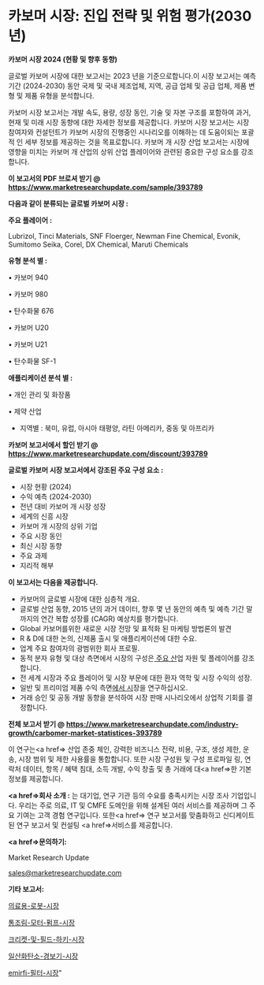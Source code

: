 # 카보머 시장: 진입 전략 및 위험 평가(2030년)

<strong>카보머 시장 2024 (현황 및 향후 동향)</strong>

글로벌 카보머 시장에 대한 보고서는 2023 년을 기준으로합니다.이 시장 보고서는 예측 기간 (2024-2030) 동안 국제 및 국내 제조업체, 지역, 공급 업체 및 공급 업체, 제품 변형 및 제품 유형을 분석합니다.

카보머 시장 보고서는 개발 속도, 용량, 성장 동인, 기술 및 자본 구조를 포함하여 과거, 현재 및 미래 시장 동향에 대한 자세한 정보를 제공합니다. 카보머 시장 보고서는 시장 참여자와 컨설턴트가 카보머 시장의 진행중인 시나리오를 이해하는 데 도움이되는 포괄적 인 세부 정보를 제공하는 것을 목표로합니다. 카보머 개 시장 산업 보고서는 시장에 영향을 미치는 카보머 개 산업의 상위 산업 플레이어와 관련된 중요한 구성 요소를 강조합니다.



<strong>이 보고서의 PDF 브로셔 받기 @ <a href=https://www.marketresearchupdate.com/sample/393789>https://www.marketresearchupdate.com/sample/393789</a></strong>



<strong>다음과 같이 분류되는 글로벌 카보머 시장 :</strong>



<strong>주요 플레이어 :</strong>

Lubrizol, Tinci Materials, SNF Floerger, Newman Fine Chemical, Evonik, Sumitomo Seika, Corel, DX Chemical, Maruti Chemicals



<strong>유형 분석 별 :</strong>

• 카보머 940

• 카보머 980

• 탄수화물 676

• 카보머 U20

• 카보머 U21

• 탄수화물 SF-1



<strong>애플리케이션 분석 별 :</strong>

• 개인 관리 및 화장품

• 제약 산업

<ul>
  <li>지역별 : 북미, 유럽, 아시아 태평양, 라틴 아메리카, 중동 및 아프리카</li>
</ul>


<strong>카보머 보고서에서 할인 받기 @ <a href=https://www.marketresearchupdate.com/discount/393789>https://www.marketresearchupdate.com/discount/393789</a></strong>



<strong>글로벌 카보머 시장 보고서에서 강조된 주요 구성 요소 :</strong>
<ul>
  <li>시장 현황 (2024)</li>
  <li>수익 예측 (2024-2030)</li>
  <li>전년 대비 카보머 개 시장 성장</li>
  <li>세계의 신흥 시장</li>
  <li>카보머 개 시장의 상위 기업</li>
  <li>주요 시장 동인</li>
  <li>최신 시장 동향</li>
  <li>주요 과제</li>
  <li>지리적 해부</li>
</ul>


<strong>이 보고서는 다음을 제공합니다.</strong>
<ul>
  <li>카보머의 글로벌 시장에 대한 심층적 개요.</li>
  <li>글로벌 산업 동향, 2015 년의 과거 데이터, 향후 몇 년 동안의 예측 및 예측 기간 말까지의 연간 복합 성장률 (CAGR) 예상치를 평가합니다.</li>
  <li>Global 카보머를위한 새로운 시장 전망 및 표적화 된 마케팅 방법론의 발견</li>
  <li>R &amp; D에 대한 논의, 신제품 출시 및 애플리케이션에 대한 수요.</li>
  <li>업계 주요 참여자의 광범위한 회사 프로필.</li>
  <li>동적 분자 유형 및 대상 측면에서 시장의 구성은<a href=> 주요 산</a>업 자원 및 플레이어를 강조합니다.</li>
  <li>전 세계 시장과 주요 플레이어 및 시장 부문에 대한 환자 역학 및 시장 수익의 성장.</li>
  <li>일반 및 프리미엄 제품 수익 측면<a href=>에서 시</a>장을 연구하십시오.</li>
  <li>거래 승인 및 공동 개발 동향을 분석하여 시장 판매 시나리오에서 상업적 기회를 결정합니다.</li>
</ul>



<strong>전체 보고서 받기 @ <a href=https://www.marketresearchupdate.com/industry-growth/carbomer-market-statistices-393789>https://www.marketresearchupdate.com/industry-growth/carbomer-market-statistices-393789</a></strong>

이 연구는<a href=> 산업 존중</a> 체인, 강력한 비즈니스 전략, 비용, 구조, 생성 제한, 운송, 시장 범위 및 제한 사용률을 통합합니다. 또한 시장 구성원 및 구성 프로파일 링, 연락처 데이터, 항목 / 혜택 침대, 소득 개발, 수익 창출 및 총 거래에 대<a href=>한 기본 </a>정보를 제공합니다.



<strong><a href=>회사 소</a>개 :</strong>
는 대기업, 연구 기관 등의 수요를 충족시키는 시장 조사 기업입니다. 우리는 주로 의료, IT 및 CMFE 도메인을 위해 설계된 여러 서비스를 제공하며 그 주요 기여는 고객 경험 연구입니다. 또한<a href=> 연구 보</a>고서를 맞춤화하고 신디케이트 된 연구 보고서 및 컨설팅 <a href=>서비스</a>를 제공합니다.



<strong><a href=>문의하기:</a></strong>

Market Research Update

sales@marketresearchupdate.com



<strong>기타 보고서:</strong>

<a href=https://www.linkedin.com/pulse/의료용-로봇-시장-경쟁-분석-및-성장-잠재력-2029-consumer-connection-chronicles-24-/>의료용-로봇-시장</a>

<a href=https://www.linkedin.com/pulse/통조림-모터-펌프-시장-규모-및-성장-2023-data-dive-diaries-24-analysis-uyejf/>통조림-모터-펌프-시장</a>

<a href=https://www.linkedin.com/pulse/크리켓-및-필드-하키-시장-세분화-연구-목표-고객2029년-market-matrix-musings-analysis-sgypf/>크리켓-및-필드-하키-시장</a>

<a href=https://www.linkedin.com/pulse/일산화탄소-경보기-시장-진입-전략-및-위험-평가2029년-survey-spotlight-pro-24-analysis-sghqf/>일산화탄소-경보기-시장</a>

<a href=https://www.linkedin.com/pulse/emirfi-필터-시장-진입-전략-및-위험-평가2030년-trend-tracking-tips-360-analysis-pifof/>emirfi-필터-시장</a>"

